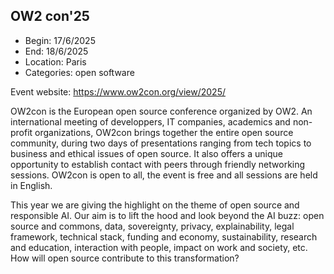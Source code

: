 ## OW2 con'25

- Begin: 17/6/2025
- End: 18/6/2025
- Location: Paris
- Categories: open software

Event website: https://www.ow2con.org/view/2025/

OW2con is the European open source conference organized by OW2. An international meeting of developpers, IT companies,
academics and non-profit organizations, OW2con brings together the entire open source community, during two days of
presentations ranging from tech topics to business and ethical issues of open source. It also offers a unique
opportunity to establish contact with peers through friendly networking sessions. OW2con is open to all, the event is
free and all sessions are held in English.

This year we are giving the highlight on the theme of open source and responsible AI. Our aim is to lift the hood and
look beyond the AI buzz: open source and commons, data, sovereignty, privacy, explainability, legal framework, technical
stack, funding and economy, sustainability, research and education, interaction with people, impact on work and society,
etc. How will open source contribute to this transformation?
